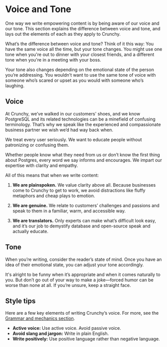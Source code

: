 # Voice and Tone

One way we write empowering content is by being aware of our voice and our tone. This section explains the difference between voice and tone, and lays out the elements of each as they apply to Crunchy.

What’s the difference between voice and tone? Think of it this way: You have the same voice all the time, but your tone changes. You might use one tone when you're out to dinner with your closest friends, and a different tone when you're in a meeting with your boss.

Your tone also changes depending on the emotional state of the person you’re addressing. You wouldn’t want to use the same tone of voice with someone who’s scared or upset as you would with someone who’s laughing.

## Voice

At Crunchy, we’ve walked in our customers' shoes, and we know PostgreSQL and its related technologies can be a minefield of confusing terminology. That’s why we speak like the experienced and compassionate business partner we wish we’d had way back when.

We treat every user seriously. We want to educate people without patronizing or confusing them.

Whether people know what they need from us or don’t know the first thing about Postgres, every word we say informs and encourages. We impart our expertise with clarity and empathy.

All of this means that when we write content:

1. **We are plainspoken.** We value clarity above all. Because businesses come to Crunchy to get to work, we avoid distractions like fluffy metaphors and cheap plays to emotion.

2. **We are genuine.** We relate to customers’ challenges and passions and speak to them in a familiar, warm, and accessible way.

3. **We are translators.** Only experts can make what’s difficult look easy, and it’s our job to demystify database and open-source speak and actually educate.

## Tone

When you’re writing, consider the reader’s state of mind. <!--Are they confused and seeking our help on Twitter? --> Once you have an idea of their emotional state, you can adjust your tone accordingly.

It's alright to be funny when it’s appropriate and when it comes naturally to you. But don’t go out of your way to make a joke—forced humor can be worse than none at all. If you’re unsure, keep a straight face.

## Style tips

Here are a few key elements of writing Crunchy’s voice. For more, see the [Grammar and mechanics section](./04-grammar-and-mechanics.md).

* **Active voice:** Use active voice. Avoid passive voice.
* **Avoid slang and jargon:** Write in plain English.
* **Write positively:** Use positive language rather than negative language.
